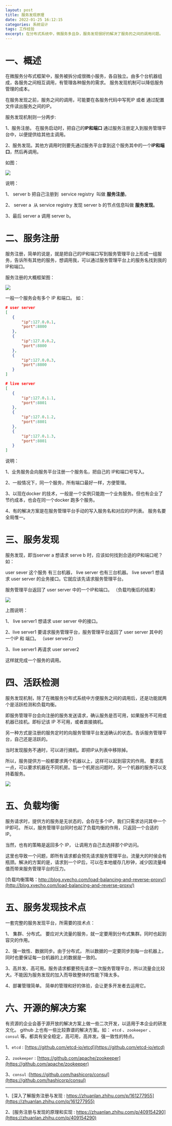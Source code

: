 ```yaml
---
layout: post
title: 服务发现原理
date: 2022-01-25 16:12:15
categories: 系统设计  
tags: 工作经验
excerpt: 在分布式系统中，微服务多且杂，服务发现很好的解决了服务的之间的调用问题。
---
```



# 一、概述

在微服务分布式框架中，服务被拆分成很微小服务，各自独立。由多个台机器组成，各服务之间相互调用，有管理各种服务的需求。 服务发现机制可以降低服务管理的成本。

在服务发现之前，服务之间的调用，可能要在各服务代码中写死IP 或者 通过配置文件读出服务之间的IP。 

服务发现机制则一分两步:

1、服务注册。 在服务启动时，把自己的**IP和端口** 通过服务注册定入到服务管理平台中，以便提供给其他主调用。

2、服务发现。其他方调用时则要先通过服务平台拿到这个服务其中的一个**IP和端口**，然后再调用。

如图：

![](/assets/system-design/service-discovery-2022-09-23_11-53-40.png)

说明： 

1、 server b 把自己注册到  service registry  叫做 **服务注册**。

2、 server  a  从 service registry 发现 server b 的节点信息叫做 **服务发现**。

3、最后 server a 调用 server b。

# 二、服务注册

服务注册，简单的说是，就是把自己的IP和端口写到服务管理平台上形成一组服务，告诉所有其他的服务，想调用我，可以通过服务管理平台上的服务名找到我的IP和端口。 

服务注册的大概框架图：

![](/assets/system-design/service-discovery-2022-09-23_00-58-18.png)

一般一个服务会有多个 IP 和端口。 如：

 ```json 
 # user server 
[
	{ 
		"ip":127.0.0.1,
		"port":8800
	},
	{ 
		"ip":127.0.0.2,
		"port":8800
	},
	{ 
		"ip":127.0.0.3,
		"port":8800
	}
]

# live server 
[
	{ 
		"ip":127.0.1.1,
		"port":8801
	},
	{ 
		"ip":127.0.1.2,
		"port":8801
	},
	{ 
		"ip":127.0.1.3,
		"port":8801
	}
]

```

说明：

1、业务服务会向服务平台注册一个服务名，把自己的 IP和端口号写入。 

2、一般情况下，同一个服务，所有端口最好一样，方便管理。 

3、以现在docker 的技术，一般是一个实例只能跑一个业务服务。但也有企业了节约成本，也会在同一个docker 跑多个服务。

4、有的解决方案是在服务管理平台手动的写入服务名和对应的IP列表。 服务名要全局惟一。 

# 三、服务发现

服务发现，即当server a 想请求 serve b 时，应该如何找到合适的IP和端口呢？如：

user sever 这个服务 有三台机器，  live server  也有三台机器。 live sever1  想请求 user server  的业务接口。它就应该先请求服务管理平台。

服务管理平台返回了 user server 中的一个IP和端口。 （负载均衡后的结果）


![](/assets/system-design/service-discovery-2022-09-23_11-09-13.png)

上图说明：

1、 live server1 想请求 user server 中的接口。

2、live server1 要请求服务管理平台，服务管理平台返回了 user server 其中的一个IP 和 端口。 （user server2）

3、live server1 再请求 user server2

这样就完成一个服务的调用。 



# 四、活跃检测

服务发现机制，除了在微服务分布式系统中方便服务之间的调用后，还是功能就两个是活跃检测和负载均衡。

即服务管理平台会向注册的服务发送请求，确认服务是否可用，如果服务不可用或机器已挂机。即标记该 IP 不可用，或者直接摘机。 

另一种方式是注册的服务定时的向服务管理平台发送确认的状态。告诉服务管理平台，自己还是活跃的。

当时发现服务不通时，可以进行摘机。即把IP从列表中移除掉。

所以，服务提供方一般都要求两个机器以上，这样可以起到容灾的作用。 要求高一点，可以要求机器在不同机房。当一个机房出问题时，另一个机器的服务可以支持着服务。 

![](/assets/system-design/service-discovery-2022-09-23_01-04-49.png)



# 五、负载均衡

服务请求时，提供方的服务是无状态的，会存在多个IP，我们只需求访问其中一个IP即可。 所以，服务管理平台同时也起了负载均衡的作用，只返回一个合适的IP。

当然，也有的策略是返回多个 IP， 让调用方自己去选择那个IP访问。 

这里也导致一个问题，即所有请求都会预先请求服务管理平台。流量大的时侯会有瓶颈。解决的方案的是，请求到一个IP后，可以在本地缓存几秒钟，减少因流量峰值而带来服务管理平台的压力。

[负载均衡策略：http://blog.xyecho.com/load-balancing-and-reverse-proxy/](http://blog.xyecho.com/load-balancing-and-reverse-proxy/)

# 五、服务发现技术点

一套完整的服务发现平台，所需要的技术点：

1、 集群、分布式。 要应对大流量的服务，就一定要用到分布式集群。同时也起到容灾的作用。 

2、强一致性、数据同步。由于分布式， 所以数据的一定要同步到每一台机器上，同时也要保证每一台机器的上的数据是一致的。

3、高并发、高可用。服务请求都要预先请求一次服务管理平台，所以流量会比较大。不能因为服务发现的加入而导致整体的性能下降太多。

4、部署管理简单。 简单的管理和好的体验，会让更多开发者去运用它。 

# 六、开源的解决方案

有资源的企业会基于源开放的解决方案上做一些二次开发，以适用于本企业的研发文化。 github 上也有一些比较靠谱的解决方案。如：
`etcd` 、`zookeeper` 、`consul` 等。都具有安全稳定，高可用，高并发。强一致性的特点。 

1、`etcd`  : [https://github.com/etcd-io/etcd](https://github.com/etcd-io/etcd)

2、`zookeeper` : [https://github.com/apache/zookeeper](https://github.com/apache/zookeeper)

3、`consul` :[https://github.com/hashicorp/consul](https://github.com/hashicorp/consul)


---
1、[深入了解服务注册与发现 : https://zhuanlan.zhihu.com/p/161277955](https://zhuanlan.zhihu.com/p/161277955)

2、[服务注册与发现的原理和实现 : https://zhuanlan.zhihu.com/p/409154290](https://zhuanlan.zhihu.com/p/409154290)


